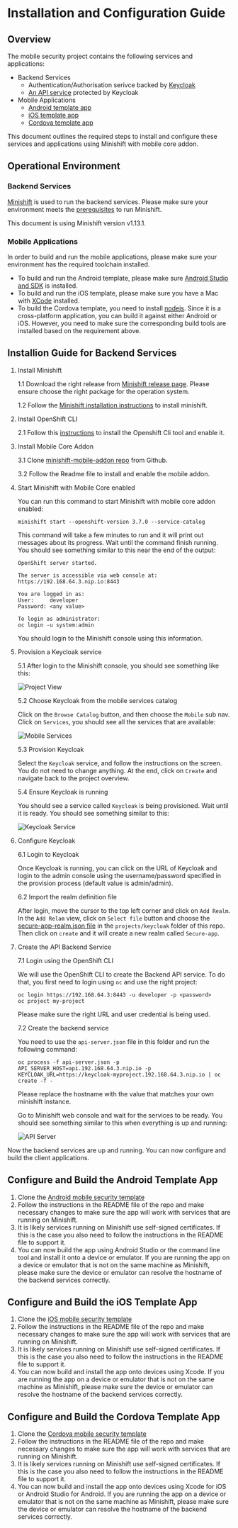 # Installation and Configuration Guide

## Overview

The mobile security project contains the following services and applications:

* Backend Services
  * Authentication/Authorisation serivce backed by [Keycloak](http://www.keycloak.org/)
  * [An API service](../api-server) protected by Keycloak
* Mobile Applications
  * [Android template app](https://github.com/feedhenry/mobile-security-android-template)
  * [iOS template app](https://github.com/feedhenry/mobile-security-ios-template)
  * [Cordova template app](https://github.com/feedhenry/mobile-security-cordova-template)

This document outlines the required steps to install and configure these services and applications using Minishift with mobile core addon.

## Operational Environment

### Backend Services

[Minishift](https://github.com/minishift/minishift) is used to run the backend services. Please make sure your environment meets the [prerequisites](https://docs.openshift.org/latest/minishift/getting-started/installing.html#install-prerequisites) to run Minishift.

This document is using Minishift version v1.13.1.

### Mobile Applications

In order to build and run the mobile applications, please make sure your environment has the required toolchain installed.

* To build and run the Android template, please make sure [Android Studio and SDK](https://developer.android.com/studio/index.html) is installed.
* To build and run the iOS template, please make sure you have a Mac with [XCode](https://developer.apple.com/xcode/) installed.
* To build the Cordova template, you need to install [nodejs](https://nodejs.org/en/). Since it is a cross-platform application, you can build it against either Android or iOS. However, you need to make sure the corresponding build tools are installed based on the requirement above.

## Installion Guide for Backend Services

1. Install Minishift

    1.1 Download the right release from [Minishift release page](https://github.com/minishift/minishift/releases). Please ensure choose the right package for the operation system.

    1.2 Follow the [Minishift installation instructions](https://docs.openshift.org/latest/minishift/getting-started/installing.html) to install minishift.

2. Install OpenShift CLI

    2.1 Follow this [instructions](https://docs.openshift.org/latest/cli_reference/get_started_cli.html#installing-the-cli) to install the Openshift Cli tool and enable it.

3. Install Mobile Core Addon

    3.1 Clone [minishift-mobile-addon repo](https://github.com/aerogear/minishift-mobilecore-addon) from Github.

    3.2 Follow the Readme file to install and enable the mobile addon.

4. Start Minishift with Mobile Core enabled

    You can run this command to start Minishift with mobile core addon enabled:

    ```
    minishift start --openshift-version 3.7.0 --service-catalog
    ```

    This command will take a few minutes to run and it will print out messages about its progress. Wait until the command finish running. You should see something similar to this near the end of the output:

    ```
    OpenShift server started.

    The server is accessible via web console at:
    https://192.168.64.3.nip.io:8443

    You are logged in as:
    User:     developer
    Password: <any value>

    To login as administrator:
    oc login -u system:admin
    ```

    You should login to the Minishift console using this information.

5. Provision a Keycloak service

    5.1 After login to the Minishift console, you should see something like this:

    ![Project View](images/empty-project.png)

    5.2 Choose Keycloak from the mobile services catalog

    Click on the `Browse Catalog` button, and then choose the `Mobile` sub nav. Click on `Services`, you should see all the services that are available:

    ![Mobile Services](images/mobile-services.png)

    5.3 Provision Keycloak

    Select the `Keycloak` service, and follow the instructions on the screen. You do not need to change anything. At the end, click on `Create` and navigate back to the project overview.

    5.4 Ensure Keycloak is running

    You should see a service called `Keycloak` is being provisioned. Wait until it is ready. You should see something similar to this:

    ![Keycloak Service](images/keycloak-services.png)

6. Configure Keycloak

    6.1 Login to Keycloak

    Once Keycloak is running, you can click on the URL of Keycloak and login to the admin console using the username/password specified in the provision process (default value is admin/admin).

    6.2 Import the realm definition file

    After login, move the cursor to the top left corner and click on `Add Realm`. In the `Add Relam` view, click on `Select file` button and choose the [secure-app-realm.json file](../keycloak/secure-app-realm.json) in the `projects/keycloak` folder of this repo. Then click on `create` and it will create a new realm called `Secure-app`.

7. Create the API Backend Service

   7.1 Login using the OpenShift CLI

   We will use the OpenShift CLI to create the Backend API service. To do that, you first need to login using `oc` and use the right project:

   ```
   oc login https://192.168.64.3:8443 -u developer -p <password>
   oc project my-project
   ```

   Please make sure the right URL and user credential is being used.

   7.2 Create the backend service

   You need to use the `api-server.json` file in this folder and run the following command:

   ```
   oc process -f api-server.json -p API_SERVER_HOST=api.192.168.64.3.nip.io -p KEYCLOAK_URL=https://keycloak-myproject.192.168.64.3.nip.io | oc create -f -
   ```

   Please replace the hostname with the value that matches your own minishift instance.

   Go to Minishift web console and wait for the services to be ready. You should see something similar to this when everything is up and running:

   ![API Server](images/api-services.png)


Now the backend services are up and running. You can now configure and build the client applications.

## Configure and Build the Android Template App

1. Clone the [Android mobile security template](https://github.com/feedhenry/mobile-security-android-template)
2. Follow the instructions in the README file of the repo and make necessary changes to make sure the app will work with services that are running on Minishift.
3. It is likely services running on Minishift use self-signed certificates. If this is the case you also need to follow the instructions in the README file to support it.
4. You can now build the app using Android Studio or the command line tool and install it onto a device or emulator. If you are running the app on a device or emulator that is not on the same machine as Minishift, please make sure the device or emulator can resolve the hostname of the backend services correctly.

## Configure and Build the iOS Template App

1. Clone the [iOS mobile security template](https://github.com/feedhenry/mobile-security-ios-template)
2. Follow the instructions in the README file of the repo and make necessary changes to make sure the app will work with services that are running on Minishift.
3. It is likely services running on Minishift use self-signed certificates. If this is the case you also need to follow the instructions in the README file to support it.
4. You can now build and install the app onto devices using Xcode. If you are running the app on a device or emulator that is not on the same machine as Minishift, please make sure the device or emulator can resolve the hostname of the backend services correctly.

## Configure and Build the Cordova Template App

1. Clone the [Cordova mobile security template](https://github.com/feedhenry/mobile-security-cordova-template)
2. Follow the instructions in the README file of the repo and make necessary changes to make sure the app will work with services that are running on Minishift.
3. It is likely services running on Minishift use self-signed certificates. If this is the case you also need to follow the instructions in the README file to support it.
4. You can now build and install the app onto devices using Xcode for iOS or Android Studio for Android. If you are running the app on a device or emulator that is not on the same machine as Minishift, please make sure the device or emulator can resolve the hostname of the backend services correctly.








